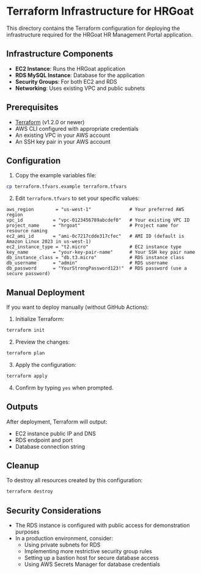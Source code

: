 # Terraform Infrastructure for HRGoat

This directory contains the Terraform configuration for deploying the infrastructure required for the HRGoat HR Management Portal application.

## Infrastructure Components

- **EC2 Instance**: Runs the HRGoat application
- **RDS MySQL Instance**: Database for the application
- **Security Groups**: For both EC2 and RDS
- **Networking**: Uses existing VPC and public subnets

## Prerequisites

- [Terraform](https://www.terraform.io/downloads.html) (v1.2.0 or newer)
- AWS CLI configured with appropriate credentials
- An existing VPC in your AWS account
- An SSH key pair in your AWS account

## Configuration

1. Copy the example variables file:

```bash
cp terraform.tfvars.example terraform.tfvars
```

2. Edit `terraform.tfvars` to set your specific values:

```hcl
aws_region        = "us-west-1"              # Your preferred AWS region
vpc_id           = "vpc-0123456789abcdef0"   # Your existing VPC ID
project_name     = "hrgoat"                  # Project name for resource naming
ec2_ami_id       = "ami-0c7217cdde317cfec"   # AMI ID (default is Amazon Linux 2023 in us-west-1)
ec2_instance_type = "t2.micro"               # EC2 instance type
key_name         = "your-key-pair-name"      # Your SSH key pair name
db_instance_class = "db.t3.micro"            # RDS instance class
db_username      = "admin"                   # RDS username
db_password      = "YourStrongPassword123!"  # RDS password (use a secure password)
```

## Manual Deployment

If you want to deploy manually (without GitHub Actions):

1. Initialize Terraform:

```bash
terraform init
```

2. Preview the changes:

```bash
terraform plan
```

3. Apply the configuration:

```bash
terraform apply
```

4. Confirm by typing `yes` when prompted.

## Outputs

After deployment, Terraform will output:

- EC2 instance public IP and DNS
- RDS endpoint and port
- Database connection string

## Cleanup

To destroy all resources created by this configuration:

```bash
terraform destroy
```

## Security Considerations

- The RDS instance is configured with public access for demonstration purposes
- In a production environment, consider:
  - Using private subnets for RDS
  - Implementing more restrictive security group rules
  - Setting up a bastion host for secure database access
  - Using AWS Secrets Manager for database credentials 